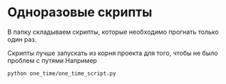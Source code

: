 Одноразовые скрипты
===============
В папку складываем скрипты, которые необходимо прогнать только один раз.

Скрипты лучше запускать из корня проекта для того, чтобы не было проблем с путями
Например

```bash
python one_time/one_time_script.py
```
